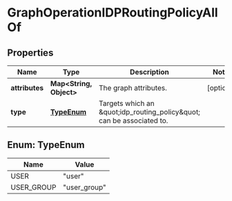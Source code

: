 

# GraphOperationIDPRoutingPolicyAllOf


## Properties

| Name | Type | Description | Notes |
|------------ | ------------- | ------------- | -------------|
|**attributes** | **Map&lt;String, Object&gt;** | The graph attributes. |  [optional] |
|**type** | [**TypeEnum**](#TypeEnum) | Targets which an \&quot;idp_routing_policy\&quot; can be associated to. |  |



## Enum: TypeEnum

| Name | Value |
|---- | -----|
| USER | &quot;user&quot; |
| USER_GROUP | &quot;user_group&quot; |



